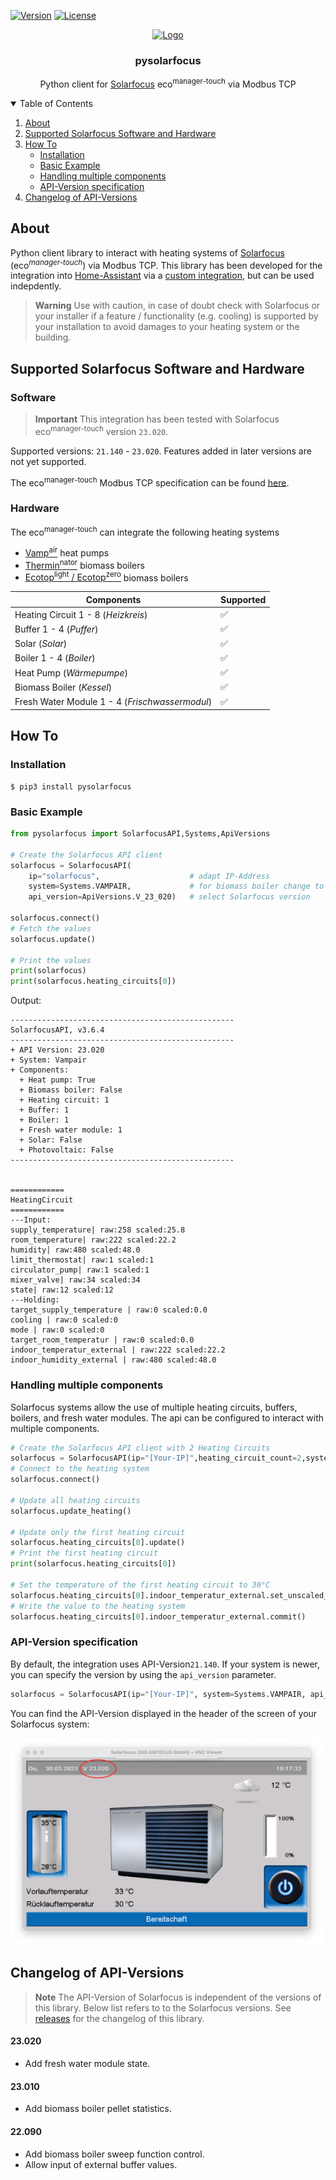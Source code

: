 [![Version](https://img.shields.io/github/v/tag/lavermanjj/pysolarfocus?style=for-the-badge&label=Version&color=orange)](https://img.shields.io/github/v/tag/lavermanjj/pysolarfocus?style=for-the-badge&label=Version&color=orange)
[![License](https://img.shields.io/github/license/lavermanjj/pysolarfocus?style=for-the-badge)](https://img.shields.io/github/license/lavermanjj/pysolarfocus?style=for-the-badge)


<p align="center">
  <a href="https://github.com/lavermanjj/home-assistant-solarfocus">
    <img src="https://brands.home-assistant.io/solarfocus/logo.png" alt="Logo" height="80">
  </a>
</p>

<h3 align="center">pysolarfocus</h3>

<p align="center">
  Python client for <a href="https://www.solarfocus.com/">Solarfocus</a> eco<sup>manager-touch</sup>  via Modbus TCP
</p>


<details open="open">
  <summary>Table of Contents</summary>

1. [About](#about)
2. [Supported Solarfocus Software and Hardware](#supported-solarfocus-software-and-hardware)
3. [How To](#how-to)
   - [Installation](#installation)
   - [Basic Example](#basic-example)
   - [Handling multiple components](#handling-multiple-components)
   - [API-Version specification](#api-version-specification)
4. [Changelog of API-Versions](#changelog-of-api-versions)

   
</details>


## About

Python client library to interact with heating systems of [Solarfocus](https://www.solarfocus.com/) (eco<sup>_manager-touch_</sup>) via Modbus TCP. This library has been developed for the integration into [Home-Assistant](https://www.home-assistant.io/) via a [custom integration](https://github.com/LavermanJJ/home-assistant-solarfocus), but can be used indepdently.

> **Warning**
> Use with caution, in case of doubt check with Solarfocus or your installer if a feature / functionality (e.g. cooling) is supported by your installation to avoid damages to your heating system or the building.


## Supported Solarfocus Software and Hardware

### Software

> **Important**
> This integration has been tested with Solarfocus eco<sup>manager-touch</sup> version `23.020`.

Supported versions: `21.140` - `23.020`. Features added in later versions are not yet supported.

The eco<sup>manager-touch</sup> Modbus TCP specification can be found [here](https://www.solarfocus.com/de/partnerportal/pdf/open/UGFydG5lcmJlcmVpY2gtREUvUmVnZWx1bmdfZWNvbWFuYWdlci10b3VjaC9BbmxlaXR1bmdlbi9lY29tYW5hZ2VyLXRvdWNoX01vZGJ1cy1UQ1AtUmVnaXN0ZXJkYXRlbl9BbmxlaXR1bmcucGRm/117920/0/Lng_YSxpM245S30zMTc4W2Y8cVRRXWlJVWRQJDsv?serialNumber=21010).

### Hardware

The eco<sup>manager-touch</sup> can integrate the following heating systems
- [Vamp<sup>air</sup>](https://www.solarfocus.com/en/products/air-source-heat-pump-vampair) heat pumps
- [Thermin<sup>nator</sup>](https://www.solarfocus.com/en/products/biomassheating) biomass boilers
- [Ecotop<sup>light</sup> / Ecotop<sup>zero</sup>](https://www.solarfocus.com/de/produkte/biomasseheizung/pelletkessel/ecotop) biomass boilers

| Components | Supported |
|---|---|
| Heating Circuit 1 - 8 (_Heizkreis_)| :white_check_mark: |
| Buffer 1 - 4 (_Puffer_) | :white_check_mark: |
| Solar (_Solar_)| :white_check_mark: |
| Boiler 1 - 4 (_Boiler_) | :white_check_mark: |
| Heat Pump (_Wärmepumpe_) | :white_check_mark: |
| Biomass Boiler (_Kessel_) | :white_check_mark: | 
| Fresh Water Module 1 - 4 (_Frischwassermodul_) | :white_check_mark: |

## How To

### Installation

```
$ pip3 install pysolarfocus
```

### Basic Example 

```python
from pysolarfocus import SolarfocusAPI,Systems,ApiVersions

# Create the Solarfocus API client
solarfocus = SolarfocusAPI(
    ip="solarfocus",                    # adapt IP-Address 
    system=Systems.VAMPAIR,             # for biomass boiler change to Systems.THERMINATOR / ECOTOP 
    api_version=ApiVersions.V_23_020)   # select Solarfocus version

solarfocus.connect()
# Fetch the values
solarfocus.update()

# Print the values
print(solarfocus)
print(solarfocus.heating_circuits[0])
```

Output: 

```
--------------------------------------------------
SolarfocusAPI, v3.6.4
--------------------------------------------------
+ API Version: 23.020
+ System: Vampair
+ Components:
  + Heat pump: True
  + Biomass boiler: False
  + Heating circuit: 1
  + Buffer: 1
  + Boiler: 1
  + Fresh water module: 1
  + Solar: False
  + Photovoltaic: False
--------------------------------------------------


============
HeatingCircuit
============
---Input:
supply_temperature| raw:258 scaled:25.8
room_temperature| raw:222 scaled:22.2
humidity| raw:480 scaled:48.0
limit_thermostat| raw:1 scaled:1
circulator_pump| raw:1 scaled:1
mixer_valve| raw:34 scaled:34
state| raw:12 scaled:12
---Holding:
target_supply_temperature | raw:0 scaled:0.0
cooling | raw:0 scaled:0
mode | raw:0 scaled:0
target_room_temperatur | raw:0 scaled:0.0
indoor_temperatur_external | raw:222 scaled:22.2
indoor_humidity_external | raw:480 scaled:48.0
```

### Handling multiple components
Solarfocus systems allow the use of multiple heating circuits, buffers, boilers, and fresh water modules. The api can be configured to interact with multiple components.

```python 
# Create the Solarfocus API client with 2 Heating Circuits
solarfocus = SolarfocusAPI(ip="[Your-IP]",heating_circuit_count=2,system=Systems.VAMPAIR)
# Connect to the heating system
solarfocus.connect()

# Update all heating circuits
solarfocus.update_heating()

# Update only the first heating circuit
solarfocus.heating_circuits[0].update()
# Print the first heating circuit
print(solarfocus.heating_circuits[0])

# Set the temperature of the first heating circuit to 30°C
solarfocus.heating_circuits[0].indoor_temperatur_external.set_unscaled_value(30)
# Write the value to the heating system
solarfocus.heating_circuits[0].indoor_temperatur_external.commit()
```

### API-Version specification
By default, the integration uses API-Version`21.140`. If your system is newer, you can specify
the version by using the `api_version` parameter. 

```python
solarfocus = SolarfocusAPI(ip="[Your-IP]", system=Systems.VAMPAIR, api_version=ApiVersions.V_23_020)
```

You can find the API-Version displayed in the header of the screen of your Solarfocus system:

<img src="images/sf-version.png?raw=true" width="500">

## Changelog of API-Versions
> **Note**
> The API-Version of Solarfocus is independent of the versions of this library. Below list refers to to 
> the Solarfocus versions. See [releases](https://github.com/LavermanJJ/pysolarfocus/releases) for the changelog
> of this library.


#### 23.020
* Add fresh water module state.

#### 23.010
* Add biomass boiler pellet statistics.

#### 22.090
* Add biomass boiler sweep function control.
* Allow input of external buffer values.

